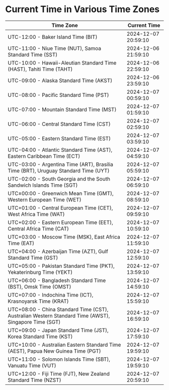 # Current Time in Various Time Zones

| Time Zone | Current Time |
|-----------|--------------|
| UTC-12:00 - Baker Island Time (BIT) | 2024-12-07 20:59:10 |
| UTC-11:00 - Niue Time (NUT), Samoa Standard Time (SST) | 2024-12-06 21:59:10 |
| UTC-10:00 - Hawaii-Aleutian Standard Time (HAST), Tahiti Time (TAHT) | 2024-12-06 22:59:10 |
| UTC-09:00 - Alaska Standard Time (AKST) | 2024-12-06 23:59:10 |
| UTC-08:00 - Pacific Standard Time (PST) | 2024-12-07 00:59:10 |
| UTC-07:00 - Mountain Standard Time (MST) | 2024-12-07 01:59:10 |
| UTC-06:00 - Central Standard Time (CST) | 2024-12-07 02:59:10 |
| UTC-05:00 - Eastern Standard Time (EST) | 2024-12-07 03:59:10 |
| UTC-04:00 - Atlantic Standard Time (AST), Eastern Caribbean Time (ECT) | 2024-12-07 04:59:10 |
| UTC-03:00 - Argentina Time (ART), Brasília Time (BRT), Uruguay Standard Time (UYT) | 2024-12-07 05:59:10 |
| UTC-02:00 - South Georgia and the South Sandwich Islands Time (SGT) | 2024-12-07 06:59:10 |
| UTC±00:00 - Greenwich Mean Time (GMT), Western European Time (WET) | 2024-12-07 08:59:10 |
| UTC+01:00 - Central European Time (CET), West Africa Time (WAT) | 2024-12-07 09:59:10 |
| UTC+02:00 - Eastern European Time (EET), Central Africa Time (CAT) | 2024-12-07 10:59:10 |
| UTC+03:00 - Moscow Time (MSK), East Africa Time (EAT) | 2024-12-07 11:59:10 |
| UTC+04:00 - Azerbaijan Time (AZT), Gulf Standard Time (GST) | 2024-12-07 12:59:10 |
| UTC+05:00 - Pakistan Standard Time (PKT), Yekaterinburg Time (YEKT) | 2024-12-07 13:59:10 |
| UTC+06:00 - Bangladesh Standard Time (BST), Omsk Time (OMST) | 2024-12-07 14:59:10 |
| UTC+07:00 - Indochina Time (ICT), Krasnoyarsk Time (KRAT) | 2024-12-07 15:59:10 |
| UTC+08:00 - China Standard Time (CST), Australian Western Standard Time (AWST), Singapore Time (SGT) | 2024-12-07 16:59:10 |
| UTC+09:00 - Japan Standard Time (JST), Korea Standard Time (KST) | 2024-12-07 17:59:10 |
| UTC+10:00 - Australian Eastern Standard Time (AEST), Papua New Guinea Time (PGT) | 2024-12-07 19:59:10 |
| UTC+11:00 - Solomon Islands Time (SBT), Vanuatu Time (VUT) | 2024-12-07 19:59:10 |
| UTC+12:00 - Fiji Time (FJT), New Zealand Standard Time (NZST) | 2024-12-07 20:59:10 |
